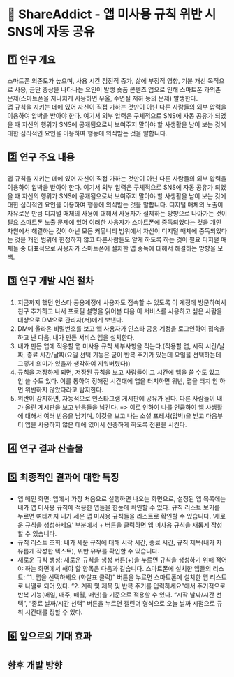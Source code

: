 # 🔗 ShareAddict - 앱 미사용 규칙 위반 시 SNS에 자동 공유

## :one: 연구 개요

스마트폰 의존도가 높으며, 사용 시간 점진적 증가, 삶에 부정적 영향, 기분 개선 목적으로 사용, 금단 증상을 나타나는 요인이 발생 숏폼 콘텐츠 앱으로 인해 스마트폰 과의존 문제(스마트폰을 지나치게 사용하면 우울, 수면질 저하 등의 문제) 발생한다.<br>
앱 규칙을 지키는 데에 있어 자신이 직접 가하는 것만이 아닌 다른 사람들의 외부 압력을 이용하여 압박을 받아야 한다. 여기서 외부 압력은 구체적으로 SNS에 자동 공유가 되었을 때 자신의 행위가 SNS에 공개됨으로써 보여주지 말아야 할 사생활을 남이 보는 것에 대한 심리적인 요인을 이용하여 행동에 의식받는 것을 말합니다. <br>

## :two: 연구 주요 내용

앱 규칙을 지키는 데에 있어 자신이 직접 가하는 것만이 아닌 다른 사람들의 외부 압력을 이용하여 압박을 받아야 한다. 여기서 외부 압력은 구체적으로 SNS에 자동 공유가 되었을 때 자신의 행위가 SNS에 공개됨으로써 보여주지 말아야 할 사생활을 남이 보는 것에 대한 심리적인 요인을 이용하여 행동에 의식받는 것을 말합니다. 
디지털 매체의 노출이 자유로운 만큼 디지털 매체의 사용에 대해서 사용자가 절제하는 방향으로 나아가는 것이 필요
스마트폰 노출 문제에 있어 이러한 사용자가 스마트폰에 중독되었다는 것을 개인 차원에서 해결하는 것이 아닌 모든 커뮤니티 범위에서 자신이 디지털 매체에 중독되었다는 것을 개인 범위에 한정하지 않고  다른사람들도 알게 하도록 하는 것이 필요
디지털 매체들 중 대표적으로 사용자가 스마트폰에 설치한 앱 중독에 대해서 해결하는 방향을 모색.

## :three: 연구 개발 시연 절차

1. 지금까지 했던 인스타 공용계정에 사용자도 접속할 수 있도록 이 계정에 방문하여서 친구 추가하고 나서 프로필 설명을 읽어본 다음 이 서비스를 사용하고 싶은 사람을 대상으로 DM으로 관리자(저)에게 보낸다.
2. DM에 올라온 비밀번호를 보고 앱 사용자가 인스타 공용 계정을 로그인하여 접속을 하고 난 다음, 내가 만든 서비스 앱을 설치한다.
3. 내가 만든 앱에 적용할 앱 미사용 규칙 세부사항을 적는다.(적용할 앱, 시작 시간/날짜, 종료 시간/날짜(요일 선택 기능은 굳이 반복 주기가 있는데 요일을 선택하는데 그렇게 의미가 있을까 생각하여 지워버렸다))
4. 규칙을 저장하게 되면, 저장된 규칙을 보고 사람들이 그 시간에 앱을 쓸 수도 있고 안 쓸 수도 있다. 이를 통하여 정해진 시간대에 앱을 터치하면 위반, 앱을 터치 안 하면 위반하지 않았다라고 탐지한다.
5. 위반이 감지하면, 자동적으로 인스타그램 게시판에 공유가 된다. 다른 사람들이 내가 올린 게시판을 보고 반응들을 남긴다. => 이로 인하여 나를 언급하여 앱 사생활에 대해서 여러 반응을 남기며, 이것을 보고 나는 소셜 프레셔(압박)을 받고 다음부터 앱을 사용하지 않은 데에 있어서 신중하게 하도록 전환을 시킨다.

## :four: 연구 결과 산출물


## :five: 최종적인 결과에 대한 특징

- 앱 메인 화면: 앱에서 가장 처음으로 실행하면 나오는 화면으로, 설정된 앱 목록에는 내가 앱 미사용 규칙에 적용한 앱들을 한눈에 확인할 수 있다. 규칙 리스트 보기를 누르면 여태까지 내가 세운 앱 미사용 규칙들을 리스트로 확인할 수 있습니다. ‘새로운 규칙을 생성하세요’ 부분에서 + 버튼을 클릭하면 앱 미사용 규칙을 새롭게 작성할 수 있습니다.
- 규칙 리스트 조회: 내가 세운 규칙에 대해 시작 시간, 종료 시간, 규칙 제목(내가 자유롭게 작성한 텍스트), 위반 유무를 확인할 수 있습니다.
- 새로운 규칙 생성: 새로운 규칙을 생성 버튼(+)을 누르면 규칙을 생성하기 위해 적어야 하는 화면에서 해야 할 항목은 다음과 같습니다. 스마트폰에 설치한 앱들의 리스트: “1.  앱을 선택하세요 (화살표 클릭)” 버튼을 누르면 스마트폰에 설치한 앱 리스트로 나열로 되어 있다. “2. 계획 및 제목 및 반복 주기를 입력하세요”에서  주기적으로 반복 기능(매일, 매주, 매월, 매년)을 기준으로 적용할 수 있다. “시작 날짜/시간 선택”, “종료 날짜/시간 선택” 버튼을 누르면 캘린더 형식으로 오늘 날짜 시점으로 규칙 시간대를 정할 수 있다.

## :six: 앞으로의 기대 효과

## 향후 개발 방향
